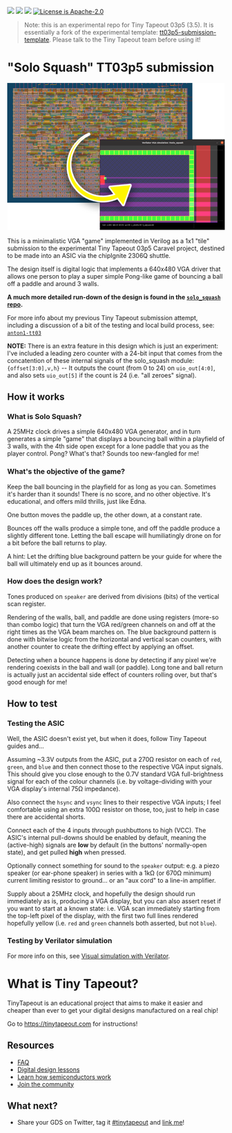 ![](../../workflows/gds/badge.svg) ![](../../workflows/docs/badge.svg) ![](../../workflows/wokwi_test/badge.svg) [![License is Apache-2.0](https://img.shields.io/badge/License-Apache%202.0-blue.svg)](https://opensource.org/licenses/Apache-2.0)

> Note: this is an experimental repo for Tiny Tapeout 03p5 (3.5).
> It is essentially a fork of the experimental template:
> [tt03p5-submission-template](https://github.com/TinyTapeout/tt03p5-submission-template).
> Please talk to the Tiny Tapeout team before using it!

# "Solo Squash" TT03p5 submission

![Solo Squash silicon layout and simulation](./doc/solo_squash_tt03p5_header.png)

This is a minimalistic VGA "game" implemented in Verilog as a 1x1 "tile" submission to the experimental
Tiny Tapeout 03p5 Caravel project, destined to be made into an ASIC via the chipIgnite 2306Q shuttle.

The design itself is digital logic that implements a 640x480 VGA driver that allows one person to play
a super simple Pong-like game of bouncing a ball off a paddle and around 3 walls.

**A much more detailed run-down of the design is found in the [`solo_squash` repo](https://github.com/algofoogle/solo_squash).**

For more info about my previous Tiny Tapeout submission attempt, including a discussion of a bit of the
testing and local build process, see: [`anton1-tt03`](https://github.com/algofoogle/anton1-tt03)

**NOTE:** There is an extra feature in this design which is just an experiment: I've included a
leading zero counter with a 24-bit input that comes from the concatention of these internal
signals of the solo_squash module: `{offset[3:0],v,h}` -- It outputs the count
(from 0 to 24) on `uio_out[4:0]`, and also sets `uio_out[5]` if the count is 24
(i.e. "all zeroes" signal).


## How it works

### What is Solo Squash?

A 25MHz clock drives a simple 640x480 VGA generator, and in turn generates a simple "game"
that displays a bouncing ball within a playfield of 3 walls, with the 4th side open except
for a lone paddle that you as the player control. Pong? What's that?
Sounds too new-fangled for me!


### What's the objective of the game?

Keep the ball bouncing in the playfield for as long as you can. Sometimes it's harder than it sounds!
There is no score, and no other objective. It's educational, and offers mild thrills,
just like Edna.

One button moves the paddle up, the other down, at a constant rate.

Bounces off the walls produce a simple tone, and off the paddle produce a slightly different tone.
Letting the ball escape will humiliatingly drone on for a bit before the ball returns to play.

A hint: Let the drifting blue background pattern be your guide for where the ball will
ultimately end up as it bounces around.


### How does the design work?

Tones produced on `speaker` are derived from divisions (bits) of the vertical scan register.

Rendering of the walls, ball, and paddle are done using registers (more-so than combo logic)
that turn the VGA red/green channels on and off at the right times as the VGA beam marches on.
The blue background pattern is done with bitwise logic from the horizontal and vertical scan
counters, with another counter to create the drifting effect by applying an offset.

Detecting when a bounce happens is done by detecting if any pixel we're rendering coexists
in the ball and wall (or paddle). Long tone and ball return is actually just an accidental
side effect of counters rolling over, but that's good enough for me!


## How to test

### Testing the ASIC

Well, the ASIC doesn't exist yet, but when it does, follow Tiny Tapeout guides and...

Assuming ~3.3V outputs from the ASIC, put a 270&ohm; resistor on each of `red`, `green`, and
`blue` and then connect those to the respective VGA input signals.
This should give you close enough to the 0.7V standard VGA full-brightness signal for each of the
colour channels (i.e. by voltage-dividing with your VGA display's internal 75&ohm; impedance).

Also connect the `hsync` and `vsync` lines to their respective VGA inputs; I feel comfortable
using an extra 100&ohm; resistor on those, too, just to help in case there are accidental shorts.

Connect each of the 4 inputs *through* pushbuttons to high (VCC). The ASIC's internal pull-downs
should be enabled by default, meaning the (active-high) signals are **low** by default
(in the buttons' normally-open state), and get pulled **high** when pressed.

Optionally connect something for sound to the `speaker` output: e.g. a piezo speaker
(or ear-phone speaker) in series with a 1k&ohm; (or 670&ohm; minimum) current limiting resistor
to ground... or an "aux cord" to a line-in amplifier.

Supply about a 25MHz clock, and hopefully the design should run immediately as is, producing
a VGA display, but you can also assert reset if you want to start at a known state:
i.e. VGA scan immediately starting from the top-left pixel of the display, with the first
two full lines rendered hopefully yellow (i.e. `red` and `green` channels both asserted,
but not `blue`).

### Testing by Verilator simulation

For more info on this, see [Visual simulation with Verilator](https://github.com/algofoogle/solo_squash#visual-simulation-with-verilator).


# What is Tiny Tapeout?

TinyTapeout is an educational project that aims to make it easier and cheaper than ever to get your digital designs manufactured on a real chip!

Go to https://tinytapeout.com for instructions!

## Resources

* [FAQ](https://tinytapeout.com/faq/)
* [Digital design lessons](https://tinytapeout.com/digital_design/)
* [Learn how semiconductors work](https://tinytapeout.com/siliwiz/)
* [Join the community](https://discord.gg/rPK2nSjxy8)

## What next?

* Share your GDS on Twitter, tag it [#tinytapeout](https://twitter.com/hashtag/tinytapeout?src=hashtag_click) and [link me](https://twitter.com/matthewvenn)!
